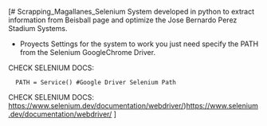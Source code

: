 [# Scrapping_Magallanes_Selenium
System developed in python to extract information from Beisball page and optimize the Jose Bernardo Perez Stadium Systems.

- Proyects Settings
for the system to work you just need specify the  PATH from the Selenium GoogleChrome Driver.

CHECK SELENIUM DOCS:
```
  PATH = Service() #Google Driver Selenium Path
```
CHECK SELENIUM DOCS: https://www.selenium.dev/documentation/webdriver/)https://www.selenium.dev/documentation/webdriver/
]
